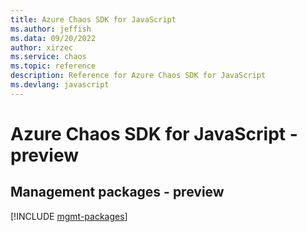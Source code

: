 ```yaml
---
title: Azure Chaos SDK for JavaScript
ms.author: jeffish
ms.data: 09/20/2022
author: xirzec
ms.service: chaos
ms.topic: reference
description: Reference for Azure Chaos SDK for JavaScript
ms.devlang: javascript
---
```

# Azure Chaos SDK for JavaScript - preview

## Management packages - preview
[!INCLUDE [mgmt-packages](chaos-mgmt-index.md)]